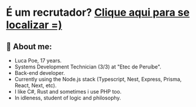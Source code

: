 # É um recrutador? [Clique aqui para se localizar =)](https://github.com/iamthepoe/recruiter.md)

## **👾 About me:**
* Luca Poe, 17 years.
* Systems Development Technician (3/3) at "Etec de Peruíbe".
* Back-end developer.
* Currently using the Node.js stack (Typescript, Nest, Express, Prisma, React, Next, etc).
* I like C#, Rust and sometimes i use PHP too.
* In idleness, student of logic and philosophy.
